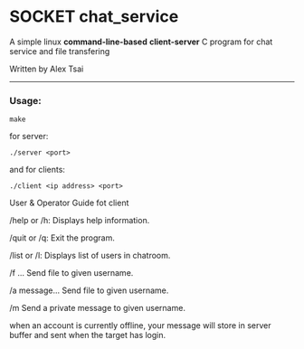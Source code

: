 SOCKET chat_service
========
A simple linux **command-line-based** **client-server** C program for chat service and file transfering

Written by Alex Tsai 


---
### Usage:
`make`</p>
for server:</p>
`./server <port>`</p>
and for clients:</p>
`./client <ip address> <port>`</p>
User & Operator Guide fot client</p>
/help or /h: Displays help information.</p>
/quit or /q: Exit the program.</p>
/list or /l: Displays list of users in chatroom.</p>
/f <username> <fileName1> <fileName2>... Send file to given username.</p>
/a message... Send file to given username.</p>
/m <username> <message> Send a private message to given username.</p>
when an account is currently offline, your message will store in server buffer and sent when the target has login.

